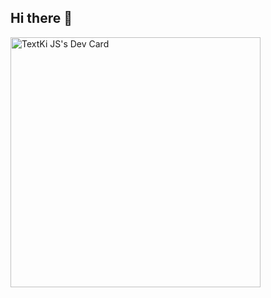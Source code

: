 ## Hi there 👋

<!--

**Here are some ideas to get you started:**

🙋‍♀️ A short introduction - what is your organization all about?
🌈 Contribution guidelines - how can the community get involved?
👩‍💻 Useful resources - where can the community find your docs? Is there anything else the community should know?
🍿 Fun facts - what does your team eat for breakfast?
🧙 Remember, you can do mighty things with the power of [Markdown](https://docs.github.com/github/writing-on-github/getting-started-with-writing-and-formatting-on-github/basic-writing-and-formatting-syntax)
-->


<a href="https://app.daily.dev/TextKi">
<img src="https://api.daily.dev/devcards/714ecb9f89334794b70414a9ab01df4a.png?r=wat" width="400" alt="TextKi JS's Dev Card"/></a>
